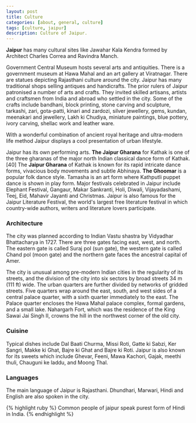 ```yaml
---
layout: post
title: Culture
categories: [about, general, culture]
tags: [culture, jaipur]
description: Culture of Jaipur.
---
```



**Jaipur** has many cultural sites like Jawahar Kala Kendra formed by Architect Charles Correa and Ravindra Manch.

Government Central Museum hosts several arts and antiquities. There is a government museum at Hawa Mahal and an art gallery at Viratnagar. There are statues depicting Rajasthani culture around the city. Jaipur has many traditional shops selling antiques and handicrafts. The prior rulers of Jaipur patronised a number of arts and crafts. They invited skilled artisans, artists and craftsmen from India and abroad who settled in the city. Some of the crafts include bandhani, block printing, stone carving and sculpture, tarkashi, zari, gota-patti, kinari and zardozi, silver jewellery, gems, kundan, meenakari and jewellery, Lakh ki Chudiya, miniature paintings, blue pottery, ivory carving, shellac work and leather ware.

With a wonderful combination of ancient royal heritage and ultra-modern life method Jaipur displays a cool presentation of urban lifestyle.

Jaipur has its own performing arts. **The Jaipur Gharana** for Kathak is one of the three gharanas of the major north Indian classical dance form of Kathak.[40] The **Jaipur Gharana** of Kathak is known for its rapid intricate dance forms, vivacious body movements and subtle Abhinaya. **The Ghoomar** is a popular folk dance style. Tamasha is an art form where Kathputli puppet dance is shown in play form. Major festivals celebrated in Jaipur include Elephant Festival, Gangaur, Makar Sankranti, Holi, Diwali, Vijayadashami, Teej, Eid, Mahavir Jayanti and Christmas. Jaipur is also famous for the Jaipur Literature Festival, the world's largest free literature festival in which country-wide authors, writers and literature lovers participate.

### Architecture
The city was planned according to Indian Vastu shastra by Vidyadhar Bhattacharya in 1727. There are three gates facing east, west, and north. The eastern gate is called Suraj pol (sun gate), the western gate is called Chand pol (moon gate) and the northern gate faces the ancestral capital of Amer.

The city is unusual among pre-modern Indian cities in the regularity of its streets, and the division of the city into six sectors by broad streets 34 m (111 ft) wide. The urban quarters are further divided by networks of gridded streets. Five quarters wrap around the east, south, and west sides of a central palace quarter, with a sixth quarter immediately to the east. The Palace quarter encloses the Hawa Mahal palace complex, formal gardens, and a small lake. Nahargarh Fort, which was the residence of the King Sawai Jai Singh II, crowns the hill in the northwest corner of the old city.

### Cuisine
Typical dishes include Dal Baati Churma, Missi Roti, Gatte ki Sabzi, Ker Sangri, Makke ki Ghat, Bajre ki Ghat and Bajre ki Roti. Jaipur is also known for its sweets which include Ghevar, Feeni, Mawa Kachori, Gajak, meethi thuli, Chauguni ke laddu, and Moong Thal.

### Languages
The main language of Jaipur is Rajasthani. Dhundhari, Marwari, Hindi and English are also spoken in the city.

{% highlight ruby %}
Common people of jaipur speak purest form of Hindi in India.
{% endhighlight %}

